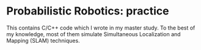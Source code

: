 # Probabilistic Robotics: practice
This contains C/C++ code which I wrote in my master study. To the best of my knowledge, most of them simulate Simultaneous Localization and Mapping (SLAM) techniques.

